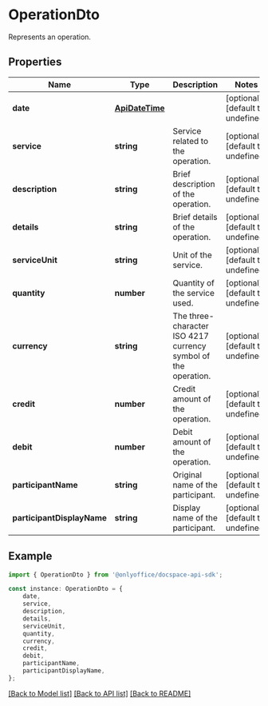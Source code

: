 # OperationDto

Represents an operation.

## Properties

Name | Type | Description | Notes
------------ | ------------- | ------------- | -------------
**date** | [**ApiDateTime**](ApiDateTime.md) |  | [optional] [default to undefined]
**service** | **string** | Service related to the operation. | [optional] [default to undefined]
**description** | **string** | Brief description of the operation. | [optional] [default to undefined]
**details** | **string** | Brief details of the operation. | [optional] [default to undefined]
**serviceUnit** | **string** | Unit of the service. | [optional] [default to undefined]
**quantity** | **number** | Quantity of the service used. | [optional] [default to undefined]
**currency** | **string** | The three-character ISO 4217 currency symbol of the operation. | [optional] [default to undefined]
**credit** | **number** | Credit amount of the operation. | [optional] [default to undefined]
**debit** | **number** | Debit amount of the operation. | [optional] [default to undefined]
**participantName** | **string** | Original name of the participant. | [optional] [default to undefined]
**participantDisplayName** | **string** | Display name of the participant. | [optional] [default to undefined]

## Example

```typescript
import { OperationDto } from '@onlyoffice/docspace-api-sdk';

const instance: OperationDto = {
    date,
    service,
    description,
    details,
    serviceUnit,
    quantity,
    currency,
    credit,
    debit,
    participantName,
    participantDisplayName,
};
```

[[Back to Model list]](../README.md#documentation-for-models) [[Back to API list]](../README.md#documentation-for-api-endpoints) [[Back to README]](../README.md)
